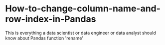 # How-to-change-column-name-and-row-index-in-Pandas
This is everything a data scientist or data engineer or data analyst should know about Pandas function 'rename'
